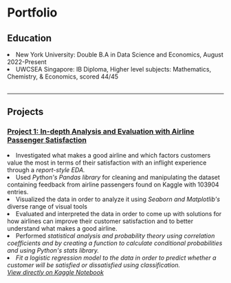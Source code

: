 <h1> Portfolio </h1>
<h2> Education </h2>
<li> New York University: Double B.A in Data Science and Economics, August 2022-Present</li>
<li> UWCSEA Singapore: IB Diploma, Higher level subjects: Mathematics, Chemistry, & Economics, scored 44/45 </li>
<br>
<hr>
<h2> Projects </h2>
<h3> <a href = 'https://github.com/ananyadevraj/Project-1'>Project 1: In-depth Analysis and Evaluation with Airline Passenger Satisfaction </a></h3>
<li>Investigated what makes a good airline and which factors customers value the most in terms of their satisfaction with an inflight experience through a <em>report-style EDA.</em> </li>
<li>Used <em>Python's Pandas library</em> for cleaning and manipulating the dataset containing feedback from airline passengers found on Kaggle with 103904 entries.</li>
<li>Visualized the data in order to analyze it using <em>Seaborn and Matplotlib's</em> diverse range of visual tools</li>
<li>Evaluated and interpreted the data in order to come up with solutions for how airlines can improve their customer satisfaction and to better understand what makes a good airline.</li>
<li>Performed <em>statistical analysis and probability theory<em> using correlation coefficients and by creating a function to calculate conditional probabilities and using Python's stats library. </li>
<li> Fit a <em>logistic regression model</em> to the data in order to predict whether a customer will be satisfied or dissatisfied using classification. </li>
<a href = 'https://www.kaggle.com/code/ananyadevraj/eda-airline-passenger-satisfaction'> View directly on Kaggle Notebook </a>
